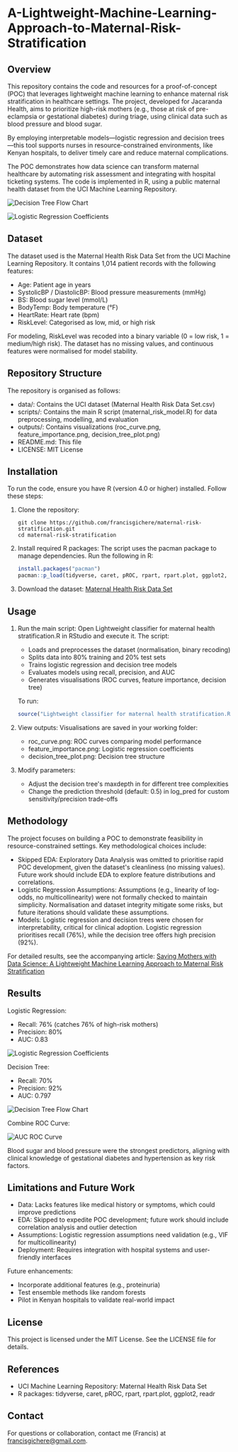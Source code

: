 # A-Lightweight-Machine-Learning-Approach-to-Maternal-Risk-Stratification

## Overview
This repository contains the code and resources for a proof-of-concept (POC) that leverages lightweight machine learning to enhance maternal risk stratification in healthcare settings. The project, developed for Jacaranda Health, aims to prioritize high-risk mothers (e.g., those at risk of pre-eclampsia or gestational diabetes) during triage, using clinical data such as blood pressure and blood sugar.

By employing interpretable models—logistic regression and decision trees—this tool supports nurses in resource-constrained environments, like Kenyan hospitals, to deliver timely care and reduce maternal complications.

The POC demonstrates how data science can transform maternal healthcare by automating risk assessment and integrating with hospital ticketing systems. The code is implemented in R, using a public maternal health dataset from the UCI Machine Learning Repository.

![Decision Tree Flow Chart](https://github.com/Gichere/A-Lightweight-Machine-Learning-Approach-to-Maternal-Risk-Stratification/blob/main/decision_tree.png)

![Logistic Regression Coefficients](https://github.com/Gichere/A-Lightweight-Machine-Learning-Approach-to-Maternal-Risk-Stratification/blob/main/logistic_feature_importance.png)

## Dataset
The dataset used is the Maternal Health Risk Data Set from the UCI Machine Learning Repository. It contains 1,014 patient records with the following features:

- Age: Patient age in years
- SystolicBP / DiastolicBP: Blood pressure measurements (mmHg)
- BS: Blood sugar level (mmol/L)
- BodyTemp: Body temperature (°F)
- HeartRate: Heart rate (bpm)
- RiskLevel: Categorised as low, mid, or high risk

For modeling, RiskLevel was recoded into a binary variable (0 = low risk, 1 = medium/high risk). The dataset has no missing values, and continuous features were normalised for model stability.

## Repository Structure
The repository is organised as follows:

- data/: Contains the UCI dataset (Maternal Health Risk Data Set.csv)
- scripts/: Contains the main R script (maternal_risk_model.R) for data preprocessing, modelling, and evaluation
- outputs/: Contains visualizations (roc_curve.png, feature_importance.png, decision_tree_plot.png)
- README.md: This file
- LICENSE: MIT License


## Installation
To run the code, ensure you have R (version 4.0 or higher) installed. Follow these steps:

1. Clone the repository:
   ```
   git clone https://github.com/francisgichere/maternal-risk-stratification.git
   cd maternal-risk-stratification
   ```

2. Install required R packages: The script uses the pacman package to manage dependencies. Run the following in R:
   ```R
   install.packages("pacman")
   pacman::p_load(tidyverse, caret, pROC, rpart, rpart.plot, ggplot2, readr)
   ```

3. Download the dataset: [Maternal Health Risk Data Set](https://archive.ics.uci.edu/datasets?skip=0&take=10&sort=desc&orderBy=NumHits&search=Maternal+Health+Risk)

## Usage

1. Run the main script: Open Lightweight classifier for maternal health stratification.R in RStudio and execute it. The script:

   - Loads and preprocesses the dataset (normalisation, binary recoding)
   - Splits data into 80% training and 20% test sets
   - Trains logistic regression and decision tree models
   - Evaluates models using recall, precision, and AUC
   - Generates visualisations (ROC curves, feature importance, decision tree)

   To run:
   ```R
   source("Lightweight classifier for maternal health stratification.R")
   ```

2. View outputs: Visualisations are saved in your working folder:

   - roc_curve.png: ROC curves comparing model performance
   - feature_importance.png: Logistic regression coefficients
   - decision_tree_plot.png: Decision tree structure

3. Modify parameters:

   - Adjust the decision tree's maxdepth in for different tree complexities
   - Change the prediction threshold (default: 0.5) in log_pred for custom sensitivity/precision trade-offs


## Methodology
The project focuses on building a POC to demonstrate feasibility in resource-constrained settings. Key methodological choices include:

- Skipped EDA: Exploratory Data Analysis was omitted to prioritise rapid POC development, given the dataset's cleanliness (no missing values). Future work should include EDA to explore feature distributions and correlations.
- Logistic Regression Assumptions: Assumptions (e.g., linearity of log-odds, no multicollinearity) were not formally checked to maintain simplicity. Normalisation and dataset integrity mitigate some risks, but future iterations should validate these assumptions.
- Models: Logistic regression and decision trees were chosen for interpretability, critical for clinical adoption. Logistic regression prioritises recall (76%), while the decision tree offers high precision (92%).

For detailed results, see the accompanying article: [Saving Mothers with Data Science: A Lightweight Machine Learning Approach to Maternal Risk Stratification](https://francisgichere.medium.com/saving-mothers-with-data-science-a-lightweight-machine-learning-approach-to-maternal-risk-013bdf47e6c9)


## Results

Logistic Regression:
- Recall: 76% (catches 76% of high-risk mothers)
- Precision: 80%
- AUC: 0.83

![Logistic Regression Coefficients](https://github.com/Gichere/A-Lightweight-Machine-Learning-Approach-to-Maternal-Risk-Stratification/blob/main/logistic_feature_importance.png)

Decision Tree:
- Recall: 70%
- Precision: 92%
- AUC: 0.797
  
![Decision Tree Flow Chart](https://github.com/Gichere/A-Lightweight-Machine-Learning-Approach-to-Maternal-Risk-Stratification/blob/main/decision_tree.png)

Combine ROC Curve:

![AUC ROC Curve](https://github.com/Gichere/A-Lightweight-Machine-Learning-Approach-to-Maternal-Risk-Stratification/blob/main/roc_curve.png)

Blood sugar and blood pressure were the strongest predictors, aligning with clinical knowledge of gestational diabetes and hypertension as key risk factors.

## Limitations and Future Work

- Data: Lacks features like medical history or symptoms, which could improve predictions
- EDA: Skipped to expedite POC development; future work should include correlation analysis and outlier detection
- Assumptions: Logistic regression assumptions need validation (e.g., VIF for multicollinearity)
- Deployment: Requires integration with hospital systems and user-friendly interfaces

Future enhancements:

- Incorporate additional features (e.g., proteinuria)
- Test ensemble methods like random forests
- Pilot in Kenyan hospitals to validate real-world impact


## License
This project is licensed under the MIT License. See the LICENSE file for details.

## References

- UCI Machine Learning Repository: Maternal Health Risk Data Set
- R packages: tidyverse, caret, pROC, rpart, rpart.plot, ggplot2, readr


## Contact
For questions or collaboration, contact me (Francis) at francisgichere@gmail.com.




